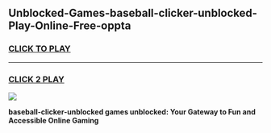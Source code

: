 
## Unblocked-Games-baseball-clicker-unblocked-Play-Online-Free-oppta
<h3>
<a href="https://premium76.site?title=baseball-clicker-unblocked&ref=26A">CLICK TO PLAY</a></h3>
<hr>

<h3>
<a href="https://premium76.site?title=baseball-clicker-unblocked&ref=26A">CLICK 2 PLAY</a>
  
</h3>

<a href="https://premium76.site?title=baseball-clicker-unblocked&ref=26A"><img src="https://clearcache.store/games.png"></a>


**baseball-clicker-unblocked games unblocked: Your Gateway to Fun and Accessible Online Gaming**
